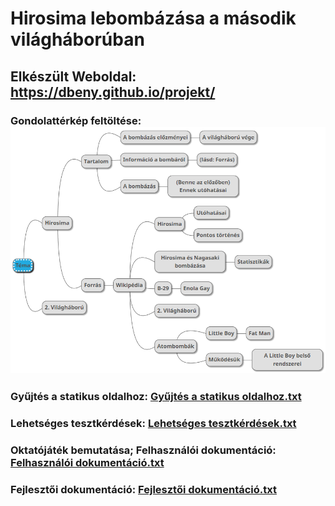 # Hirosima lebombázása a második világháborúban
## Elkészült Weboldal: https://dbeny.github.io/projekt/

### Gondolattérkép feltöltése: ![Gondolattérkép.png](https://github.com/dbeny/projekt/blob/main/Gondolattérkép.png)
### Gyűjtés a statikus oldalhoz: [Gyűjtés a statikus oldalhoz.txt](https://github.com/dbeny/projekt/blob/main/Gyűjtés%20a%20statikus%20oldalhoz.txt)
### Lehetséges tesztkérdések: [Lehetséges tesztkérdések.txt](https://github.com/dbeny/projekt/blob/main/Lehetséges%20tesztkérdések.txt)
### Oktatójáték bemutatása; Felhasználói dokumentáció: [Felhasználói dokumentáció.txt](https://github.com/dbeny/projekt/blob/main/Felhasználói%20dokumentáció.txt)
### Fejlesztői dokumentáció: [Fejlesztői dokumentáció.txt](https://github.com/dbeny/projekt/blob/main/Fejlesztői%20dokumentáció.txt)
